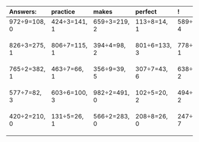 | Answers: | practice | makes | perfect | ! |
| :--- | :--- | :--- | :--- | :--- |
| 972÷9=108, 0 | 424÷3=141, 1 | 659÷3=219, 2 | 113÷8=14, 1 | 589÷9=65, 4 | 
|   |   |   |   |   | 
|   |   |   |   |   | 
|   |   |   |   |   | 
| 826÷3=275, 1 | 806÷7=115, 1 | 394÷4=98, 2 | 801÷6=133, 3 | 778÷3=259, 1 | 
|   |   |   |   |   | 
|   |   |   |   |   | 
|   |   |   |   |   | 
| 765÷2=382, 1 | 463÷7=66, 1 | 356÷9=39, 5 | 307÷7=43, 6 | 638÷3=212, 2 | 
|   |   |   |   |   | 
|   |   |   |   |   | 
|   |   |   |   |   | 
| 577÷7=82, 3 | 603÷6=100, 3 | 982÷2=491, 0 | 102÷5=20, 2 | 494÷3=164, 2 | 
|   |   |   |   |   | 
|   |   |   |   |   | 
|   |   |   |   |   | 
| 420÷2=210, 0 | 131÷5=26, 1 | 566÷2=283, 0 | 208÷8=26, 0 | 247÷8=30, 7 | 
|   |   |   |   |   | 
|   |   |   |   |   | 
|   |   |   |   |   | 
